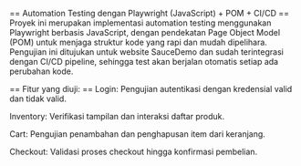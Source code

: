 == Automation Testing dengan Playwright (JavaScript) + POM + CI/CD ==
Proyek ini merupakan implementasi automation testing menggunakan Playwright berbasis JavaScript, dengan pendekatan Page Object Model (POM) untuk menjaga struktur kode yang rapi dan mudah dipelihara.
Pengujian ini ditujukan untuk website SauceDemo dan sudah terintegrasi dengan CI/CD pipeline, sehingga test akan berjalan otomatis setiap ada perubahan kode.

== Fitur yang diuji: ==
Login: Pengujian autentikasi dengan kredensial valid dan tidak valid.

Inventory: Verifikasi tampilan dan interaksi daftar produk.

Cart: Pengujian penambahan dan penghapusan item dari keranjang.

Checkout: Validasi proses checkout hingga konfirmasi pembelian.
